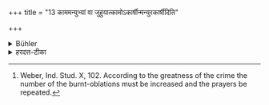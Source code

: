 +++
title = "13 काममन्युभ्यां वा जुहुयात्कामोऽकार्षीन्मन्युरकार्षीदिति"

+++

<details><summary>Bühler</summary>

13. He may either offer oblations to Kāma and Manyu (with the following two Mantras), 'Kāma (passion) has done it; Manyu (anger) has done it.' Or he may mutter (these Mantras). [^8] 


[^8]:  Weber, Ind. Stud. X, 102. According to the greatness of the crime the number of the burnt-oblations must be increased and the prayers be repeated.
</details>

<details><summary>हरदत्त-टीका</summary>

## सूत्रम्
काममन्युभ्यां वा जुहुयात्कामोऽकार्षीन्मन्युरकार्षीदिति ॥१३ ॥
### टिप्पनी
स्वाहाकारान्ताभ्यां होमः । आज्यं द्रव्यम् ॥ १३ ॥
</details>
